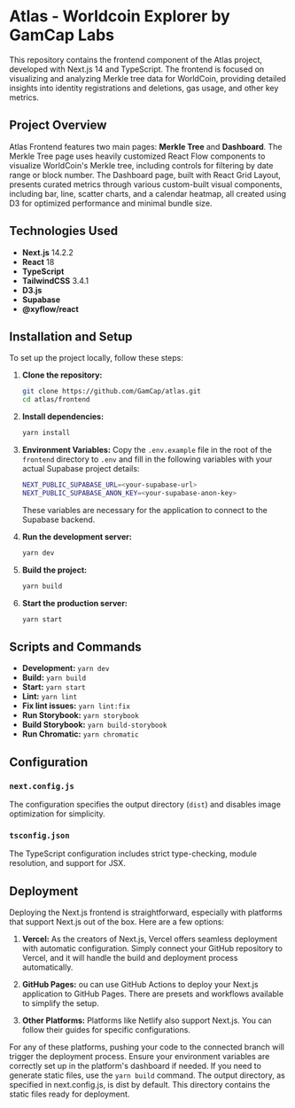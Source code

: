 
# Atlas - Worldcoin Explorer by GamCap Labs

This repository contains the frontend component of the Atlas project, developed with Next.js 14 and TypeScript. The frontend is focused on visualizing and analyzing Merkle tree data for WorldCoin, providing detailed insights into identity registrations and deletions, gas usage, and other key metrics.

## Project Overview

Atlas Frontend features two main pages: **Merkle Tree** and **Dashboard**. The Merkle Tree page uses heavily customized React Flow components to visualize WorldCoin's Merkle tree, including controls for filtering by date range or block number. The Dashboard page, built with React Grid Layout, presents curated metrics through various custom-built visual components, including bar, line, scatter charts, and a calendar heatmap, all created using D3 for optimized performance and minimal bundle size.

## Technologies Used

- **Next.js** 14.2.2
- **React** 18
- **TypeScript**
- **TailwindCSS** 3.4.1
- **D3.js**
- **Supabase**
- **@xyflow/react**

## Installation and Setup

To set up the project locally, follow these steps:

1. **Clone the repository:**
   ```bash
   git clone https://github.com/GamCap/atlas.git
   cd atlas/frontend
   ```

2. **Install dependencies:**
   ```bash
   yarn install
   ```

3. **Environment Variables:**
    Copy the `.env.example` file in the root of the `frontend` directory to `.env` and fill in the following variables with your actual Supabase project details:
    ```bash
    NEXT_PUBLIC_SUPABASE_URL=<your-supabase-url>
    NEXT_PUBLIC_SUPABASE_ANON_KEY=<your-supabase-anon-key>
    ```
    These variables are necessary for the application to connect to the Supabase backend.

3. **Run the development server:**
   ```bash
   yarn dev
   ```

4. **Build the project:**
   ```bash
   yarn build
   ```

5. **Start the production server:**
   ```bash
   yarn start
   ```

## Scripts and Commands

- **Development:** `yarn dev`
- **Build:** `yarn build`
- **Start:** `yarn start`
- **Lint:** `yarn lint`
- **Fix lint issues:** `yarn lint:fix`
- **Run Storybook:** `yarn storybook`
- **Build Storybook:** `yarn build-storybook`
- **Run Chromatic:** `yarn chromatic`

## Configuration

### `next.config.js`
The configuration specifies the output directory (`dist`) and disables image optimization for simplicity.

### `tsconfig.json`
The TypeScript configuration includes strict type-checking, module resolution, and support for JSX.

## Deployment

Deploying the Next.js frontend is straightforward, especially with platforms that support Next.js out of the box. Here are a few options:

1. **Vercel:**
   As the creators of Next.js, Vercel offers seamless deployment with automatic configuration. Simply connect your GitHub repository to Vercel, and it will handle the build and deployment process automatically.

2. **GitHub Pages:**
   ou can use GitHub Actions to deploy your Next.js application to GitHub Pages. There are presets and workflows available to simplify the setup.

3. **Other Platforms:**
   Platforms like Netlify also support Next.js. You can follow their guides for specific configurations.

For any of these platforms, pushing your code to the connected branch will trigger the deployment process. Ensure your environment variables are correctly set up in the platform's dashboard if needed. If you need to generate static files, use the `yarn build` command. The output directory, as specified in next.config.js, is dist by default. This directory contains the static files ready for deployment.
